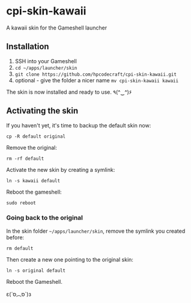 # cpi-skin-kawaii

A kawaii skin for the Gameshell launcher

## Installation

1.  SSH into your Gameshell
2.  `cd ~/apps/launcher/skin`
3.  `git clone https://github.com/hpcodecraft/cpi-skin-kawaii.git`
4.  optional - give the folder a nicer name
    `mv cpi-skin-kawaii kawaii`

The skin is now installed and ready to use. ٩(^‿^)۶

## Activating the skin

If you haven't yet, it's time to backup the default skin now:

`cp -R default original`

Remove the original:

`rm -rf default`

Activate the new skin by creating a symlink:

`ln -s kawaii default`

Reboot the gameshell:

`sudo reboot`

### Going back to the original

In the skin folder `~/apps/launcher/skin`, remove the symlink you created before:

`rm default`

Then create a new one pointing to the original skin:

`ln -s original default`

Reboot the Gameshell.

ε(´סּ︵סּ`)з
